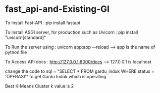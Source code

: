 # fast_api-and-Existing-GI
To Install Fast-API : pip install fastapi


To Install ASGI server, for production such as Uvicorn : pip install "uvicorn[standard]"


To Run the server using : uvicorn app:app --reload --> app is the name of python file


To Access API docs : http://127.0.0.1:8000/docs --> 127.0.0.1 is localhost 


change the code to sql = "SELECT * FROM gardu_induk WHERE status = 'OPERASI'" to get Gardu Induk which is operating


Best K-Means Cluster k value is 2

